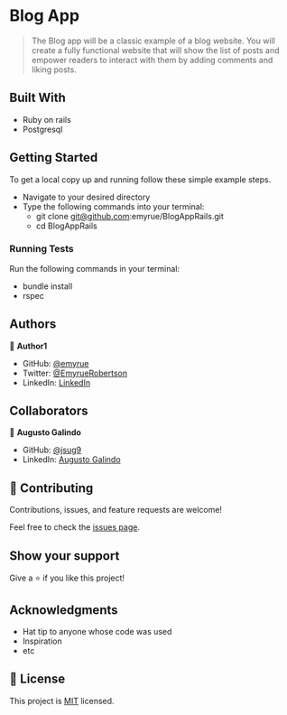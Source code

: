 # Blog App

> The Blog app will be a classic example of a blog website. You will create a fully functional website that will show the list of posts and empower readers to interact with them by adding comments and liking posts.


## Built With

- Ruby on rails
- Postgresql

## Getting Started

To get a local copy up and running follow these simple example steps.

- Navigate to your desired directory
- Type the following commands into your terminal:
    - git clone git@github.com:emyrue/BlogAppRails.git
    - cd BlogAppRails

### Running Tests

Run the following commands in your terminal:
- bundle install
- rspec

## Authors

👤 **Author1**

- GitHub: [@emyrue](https://github.com/emyrue)
- Twitter: [@EmyrueRobertson](https://twitter.com/EmyrueRobertson)
- LinkedIn: [LinkedIn](https://www.linkedin.com/in/emilyruthrobertson/)

## Collaborators

👤 **Augusto Galindo**

- GitHub: [@jsug9](https://github.com/jsug9)
- LinkedIn: [Augusto Galindo](https://www.linkedin.com/in/augustogalindo/)

## 🤝 Contributing

Contributions, issues, and feature requests are welcome!

Feel free to check the [issues page](../../issues/).

## Show your support

Give a ⭐️ if you like this project!

## Acknowledgments

- Hat tip to anyone whose code was used
- Inspiration
- etc

## 📝 License

This project is [MIT](./MIT.md) licensed.